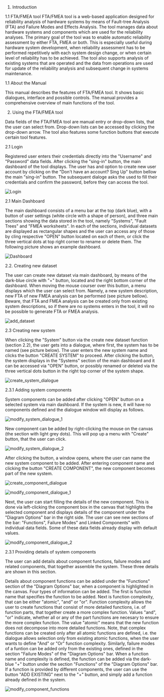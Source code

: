 1. Introduction

1.1 FTA/FMEA tool
FTA/FMEA tool is a web-based application designed for reliability analysis of hardware systems by means of Fault-tree Analysis (FTA) and Failure Modes and Effects Analysis. The tool manages data about hardware systems and components which are used for the reliability analyses. The primary goal of the tool was to enable automatic reliability assessment by either FTA, FMEA or both. This is especially useful during hardware system development, when reliability assessment has to be performed repetitively with each system design change, or when certain level of reliability has to be achieved. The tool also supports analysis of existing systems that are operated and the data from operations are used for update of the reliability analysis and subsequent change in systems maintenance.

1.1 About the Manual

This manual describes the features of FTA/FMEA tool. It shows basic dialogues, interface and possible controls. The manual provides a comprehensive overview of main functions of the tool.

2. Using the FTA/FMEA tool

Data fields of the FTA/FMEA tool are manual entry or drop-down lists, that the user can select from. Drop-down lists can be accessed by clicking the drop-down arrow. The tool also features some function buttons that execute certain tool features.

2.1 Login

Registered user enters their credentials directly into the "Username" and "Password" data fields. After clicking the "sing-in" button, the main dashboard of the tool displays. The user has and option to create new user account by clicking on the "Don't have an account? Sing Up" button bellow the main "sing-in" button. The subsequent dialoge asks the used to fill their credentials and confirm the password, before they can access the tool.

![Login](https://user-images.githubusercontent.com/94048408/176141292-38721cd6-066e-46c6-9342-6b6540d7e8f8.png)

2.1 Main Dashboard

The main dashboard consists of a menu bar at the top (dark blue), with a button of user settings (white circle with a shape of person), and three main sections showing the data stored in the tool, namely "Systems", "Fault Trees" and "FMEA worksheets". In each of the sections, individual datasets are displayed as rectangular shapes and the user can access any of those by cling respective "OPEN" button located on each of them, or click the three vertical dots at top right corner to rename or delete them. The following picture shows an example dashboard.

![Dashboard](https://user-images.githubusercontent.com/94048408/176143864-2996160d-f389-49ab-93f1-32ec8559445c.png)

2.2. Creating new dataset

The user can create new dataset via main dashboard, by means of the dark-blue circle with "+" button, located and the right bottom corner of the dashboard. When moving the mouse courser over this button, a menu displays which the user can select from. Namely, a new system description, new FTA of new FMEA analysis can be performed (see picture bellow). Beware, that FTA and FMEA analysis can be created only from existing system descriptions, so if there are no systems enters in the tool, it will no be possible to generate FTA or FMEA analysis.

![add_dataset](https://user-images.githubusercontent.com/94048408/176145104-1a45c42e-4fd2-45bf-be5a-0c1e1469cf59.png)

2.3 Creating new system

When clicking the "System" button via the create new dataset function (section 2.2), the user gets into a dialogue, where first, the system has to be named (see picture below). The user enters the new system name and clicks the button "CREATE SYSTEM" to proceed. After clicking the button, the system displays in the "Systems" section of the main dashboard and it can be accessed via "OPEN" button, or possibly renamed or deleted via the three vertical dots button in the right top corner of the system shape.

![create_system_dialogue](https://user-images.githubusercontent.com/94048408/176146273-fcb11c12-0a67-4192-b08d-33122ca497b6.png)

2.3.1 Adding system components

System components can be added after clicking "OPEN" button on a selected system via main dashboard. If the system is new, it will have no components defined and the dialogue window will display as follows.

![modify_system_dialogue_1](https://user-images.githubusercontent.com/94048408/176150452-33c18ccc-e911-407d-8c79-0d7d8692f24f.png)

New component can be added by right-clicking the mouse on the canvas (the section with light grey dots). This will pop up a menu with "Create" button, that the user can click.

![modify_system_dialogue_2](https://user-images.githubusercontent.com/94048408/176151321-2f0d7e65-fce0-4a96-a7bd-df148b1d0a4f.png)

After clicking the button, a window opens, where the user can name the new system component to be added. After entering component name and clicking the button "CREATE COMPONENT", the new component becomes part of the new system.

![create_component_dialogue](https://user-images.githubusercontent.com/94048408/176151766-aeb941c4-7672-47b8-962c-da100f84c060.png)

![modify_component_dialogue_1](https://user-images.githubusercontent.com/94048408/176152193-8c745d53-92d3-43e1-a258-b485caf63cff.png)

Next, the user can start filling the details of the new component. This is done via left-clicking the component box in the canvas that highlights the selected component and displays details of the component under the "Diagram Options" bar in the right side. The user can see new sections of the bar: "Functions", Failure Modes" and Linked Components" with individual data fields. Some of these data fields already display with default values.

![modify_component_dialogue_2](https://user-images.githubusercontent.com/94048408/176153049-23c85537-a69e-41f0-973e-c3fcb5a251cd.png)

2.3.1 Providing details of system components

The user can add details about component functions, failure modes and related components, that together assemble the system. These three details are shown in this section.

Details about component functions can be added under the "Functions" section of the "Diagram Options" bar, when a component is highlighted in the canvas. Four types of information can be added. The first is function name that specifies the function to be added. Next is function complexity, that can be either "atomic", "and" or "or". Function complexity allows the user to create functions that consist of more detailed functions, i.e. of function parts, that together create a more complex function. Values "and", "or" indicate, whether all or any of the part functions are necesary to ensure the more complex function. The value "atomic" means that the new function does not decompose into more detailed functions. Note, that complex functions can be created only after all atomic functions are defined, i.e. the dialogue allows  selection only from existing atomic functions, when the user wants to define "And" or "Or" function complexity. Similarly, failure modes of a funtion can be added only from the existing ones, defined in the section "Failure Modes" of the "Diagram Options" bar. When a function name and complexity is defined, the function can be added via the dark-blue "+" button under the section "Functions" of the "Diagram Options" bar. If a function is provided by different components, the user can use the button "ADD EXISTING" next to the "+" button, and simply add a function already defined in the system.

![modify_component_functions](https://user-images.githubusercontent.com/94048408/176159285-b55b3667-9c48-425c-ad84-4a4e0e00143a.png)
